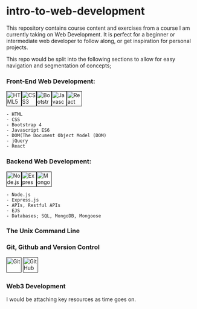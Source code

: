 # intro-to-web-development
This repository contains course content and exercises from a course I am currently taking on Web Development.
It is perfect for a beginner or intermediate web developer to follow along, or get inspiration for personal projects.

This repo would be split into the following sections to allow for easy navigation and segmentation of concepts;

### Front-End Web Development:
<a href=""><img src="https://cdn.jsdelivr.net/gh/devicons/devicon/icons/html5/html5-original.svg" alt="HTML5" width="40" height="40" /></a><a href=""><img src="https://cdn.jsdelivr.net/gh/devicons/devicon/icons/css3/css3-original.svg" alt="CSS3" width="40" height="40" /></a><a href=""><img src="https://cdn.jsdelivr.net/gh/devicons/devicon/icons/bootstrap/bootstrap-original.svg" alt="Bootstrap" width="40" height="40" /></a><a href=""><img src="https://cdn.jsdelivr.net/gh/devicons/devicon/icons/javascript/javascript-original.svg" alt="Javascript" width="40" height="40" /></a><a href=""><img src="https://cdn.jsdelivr.net/gh/devicons/devicon/icons/react/react-original.svg" alt="React" width="40" height="40" /></a>

    - HTML 
    - CSS
    - Bootstrap 4
    - Javascript ES6
    - DOM(The Document Object Model (DOM)
    - jQuery
    - React
### Backend Web Development:
<a href=""><img src="https://cdn.jsdelivr.net/gh/devicons/devicon/icons/nodejs/nodejs-original.svg" alt="Node.js" width="40" height="40" /></a><a href=""><img src="https://cdn.jsdelivr.net/gh/devicons/devicon/icons/express/express-original.svg" alt="Express.js" width="40" height="40" /></a><a href=""><img src="https://cdn.jsdelivr.net/gh/devicons/devicon/icons/mongodb/mongodb-original-wordmark.svg" alt="MongoDB" width="40" height="40" /></a>   
          
    - Node.js
    - Express.js
    - APIs, Restful APIs
    - EJS
    - Databases; SQL, MongoDB, Mongoose
### The Unix Command Line
### Git, Github and Version Control 
<a href=""><img src="https://cdn.jsdelivr.net/gh/devicons/devicon/icons/git/git-original.svg" alt="Git" width="40" height="40" /></a> <a href=""><img src="https://cdn.jsdelivr.net/gh/devicons/devicon/icons/github/github-original.svg" alt="GitHub" width="40" height="40" /></a>
### Web3 Development


I would be attaching key resources as time goes on.

